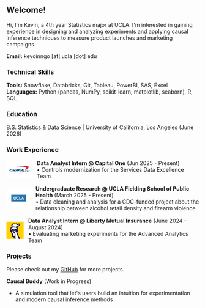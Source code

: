 ## Welcome!
Hi, I'm Kevin, a 4th year Statistics major at UCLA. I'm interested in gaining experience in designing and analyzing experiments and applying causal inference techniques to measure product launches and marketing campaigns. 

**Email:** kevoinngo [at] ucla [dot] edu

### Technical Skills
**Tools:** Snowflake, Databricks, Git, Tableau, PowerBI, SAS, Excel  
**Languages:** Python (pandas, NumPy, scikit-learn, matplotlib, seaborn), R, SQL

### Education 
B.S. Statistics & Data Science | University of California, Los Angeles (June 2026)

### Work Experience  

<div style="display: flex; align-items: center; margin: 16px 0;">
  <img src="assets/capital_one_logo.png" alt="Capital One" style="height: 45px; width: auto; margin-right: 12px; object-fit: contain;">
  <div>
    <strong>Data Analyst Intern @ Capital One</strong> (Jun 2025 - Present)
    <br>
    • Controls modernization for the Services Data Excellence Team
  </div>
</div>

<div style="display: flex; align-items: center; margin: 16px 0;">
  <img src="assets/ucla_logo.jpg" alt="UCLA" style="height: 45px; width: auto; margin-right: 12px; object-fit: contain;">
  <div>
    <strong>Undergraduate Research @ UCLA Fielding School of Public Health</strong> (March 2025 - Present)
    <br>
    • Data cleaning and analysis for a CDC-funded project about the relationship between alcohol retail density and firearm violence
  </div>
</div>

<div style="display: flex; align-items: center; margin: 16px 0;">
  <img src="assets/liberty_mutual_logo.png" alt="Liberty Mutual" style="height: 45px; width: auto; margin-right: 12px; object-fit: contain;">
  <div>
    <strong>Data Analyst Intern @ Liberty Mutual Insurance</strong> (June 2024 - August 2024)
    <br>
    • Evaluating marketing experiments for the Advanced Analytics Team
  </div>
</div>

### Projects  
Please check out my [GitHub](https://github.com/) for more projects.

**Causal Buddy** (Work in Progress)  
- A simulation tool that let's users build an intuition for experimentation and modern causal inference methods


